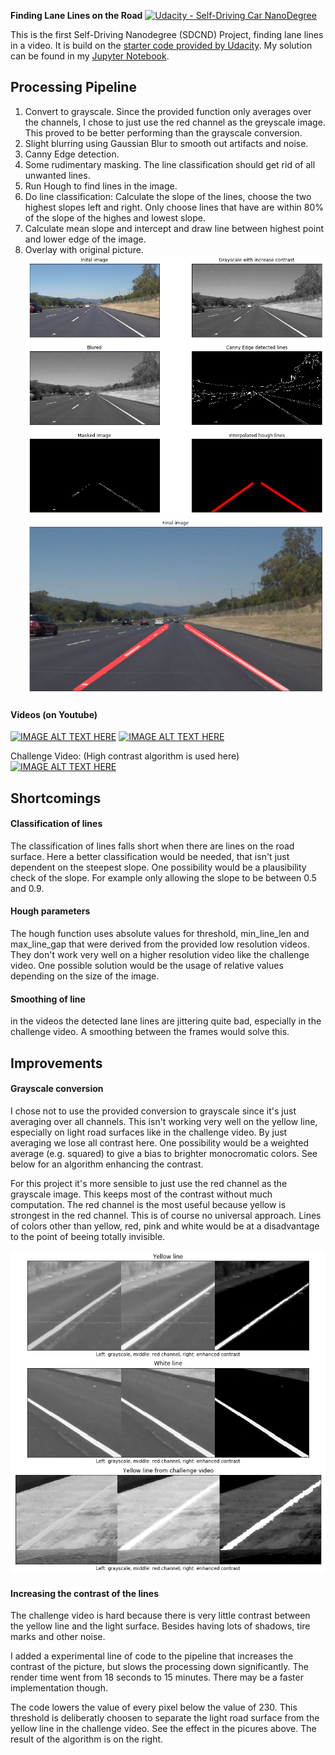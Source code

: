 **Finding Lane Lines on the Road** 
[![Udacity - Self-Driving Car NanoDegree](https://s3.amazonaws.com/udacity-sdc/github/shield-carnd.svg)](http://www.udacity.com/drive)

This is the first Self-Driving Nanodegree (SDCND) Project, finding lane lines in a video. It is build on the [starter code provided by Udacity](https://github.com/udacity/CarND-LaneLines-P1). 
My solution can be found in my [Jupyter Notebook]().


## Processing Pipeline
1. Convert to grayscale. Since the provided function only averages over the channels, I chose to just use the red channel as the greyscale image. This proved to be better performing than the grayscale conversion.
2. Slight blurring using Gaussian Blur to smooth out artifacts and noise.
3. Canny Edge detection.
4. Some rudimentary masking. The line classification should get rid of all unwanted lines.
5. Run Hough to find lines in the image.
6. Do line classification: Calculate the slope of the lines, choose the two highest slopes left and right. Only choose lines that have are within 80% of the slope of the highes and lowest slope.
7. Calculate mean slope and intercept and draw line between highest point and lower edge of the image.
8. Overlay with original picture.
![Pipeline](https://github.com/stefancyliax/CarND-LaneLines-P1/blob/master/output_images/Pipeline.png)
![Final Image](https://github.com/stefancyliax/CarND-LaneLines-P1/blob/master/output_images/Pipeline_final.png)

#### Videos (on Youtube)
[![IMAGE ALT TEXT HERE](http://img.youtube.com/vi/biHSV7n7X9A/0.jpg)](http://www.youtube.com/watch?v=biHSV7n7X9A)
[![IMAGE ALT TEXT HERE](http://img.youtube.com/vi/aPUVaNXrMkg/0.jpg)](http://www.youtube.com/watch?v=aPUVaNXrMkg)

Challenge Video: (High contrast algorithm is used here)
[![IMAGE ALT TEXT HERE](http://img.youtube.com/vi/B_TfCjRA9TE/0.jpg)](http://www.youtube.com/watch?v=B_TfCjRA9TE)

	
## Shortcomings
#### Classification of lines
The classification of lines falls short when there are lines on the road surface. Here a better classification would be needed, that isn't just dependent on the steepest slope. One possibility would be a plausibility check of the slope. For example only allowing the slope to be between 0.5 and 0.9.
#### Hough parameters
The hough function uses absolute values for threshold, min_line_len and max_line_gap that were derived from the provided low resolution videos. They don't work very well on a higher resolution video like the challenge video. One possible solution would be the usage of relative values depending on the size of the image.
#### Smoothing of line
in the videos the detected lane lines are jittering quite bad, especially in the challenge video. A smoothing between the frames would solve this. 


## Improvements
#### Grayscale conversion 
I chose not to use the provided conversion to grayscale since it's just averaging over all channels. This isn't working very well on the yellow line, especially on light road surfaces like in the challenge video.
By just averaging we lose all contrast here. One possibility would be a weighted average (e.g. squared) to give a bias to brighter monocromatic colors. See below for an algorithm enhancing the contrast.

For this project it's more sensible to just use the red channel as the grayscale image. This keeps most of the contrast without much computation. The red channel is the most useful because yellow is strongest in the red channel. 
This is of course no universal approach. Lines of colors other than yellow, red, pink and white would be at a disadvantage to the point of beeing totally invisible.


![](https://github.com/stefancyliax/CarND-LaneLines-P1/blob/master/output_images/grayscale_conversion.png)

#### Increasing the contrast of the lines
The challenge video is hard because there is very little contrast between the yellow line and the light surface. Besides having lots of shadows, tire marks and other noise.

I added a experimental line of code to the pipeline that increases the contrast of the picture, but slows the processing down significantly. The render time went from 18 seconds to 15 minutes. There may be a faster implementation though.

The code lowers the value of every pixel below the value of 230. This threshold is deliberatly choosen to separate the light road surface from the yellow line in the challenge video. See the effect in the picures above. The result of the algorithm is on the right.



	
